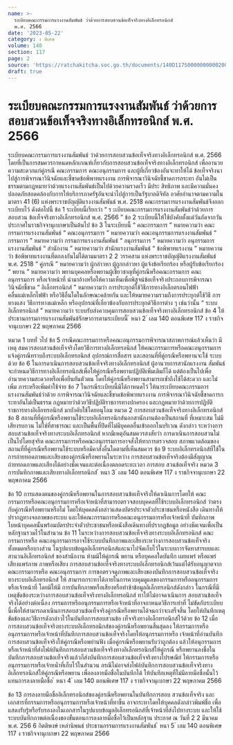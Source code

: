 ```yaml
---
name: >-
  ระเบียบคณะกรรมการแรงงานสัมพันธ์ ว่าด้วยการสอบสวนข้อเท็จจริงทางอิเล็กทรอนิกส์
  พ.ศ. 2566
date: '2023-05-22'
category: ง พิเศษ
volume: 140
section: 117
page: 2
source: 'https://ratchakitcha.soc.go.th/documents/140D117S0000000000200.pdf'
draft: true
---
```


# ระเบียบคณะกรรมการแรงงานสัมพันธ์ ว่าด้วยการสอบสวนข้อเท็จจริงทางอิเล็กทรอนิกส์ พ.ศ. 2566

ระเบียบคณะกรรมการแรงงานสัมพันธ์ ว่าด้วยการสอบสวนข้อเท็จจริงทางอิเล็กทรอนิกส์ พ.ศ. 2566 โดยที่เป็นการสมควรกาหนดหลักเกณฑ์เกี่ยวกับการสอบสวนข้อเท็จจริงทางอิเล็กทรอนิกส์ เพื่ออานวยความสะดวกแก่คู่กรณี คณะกรรมการ คณะอนุกรรมการ และผู้ที่เกี่ยวข้องอันจะทาให้ได้ ข้อเท็จจริงนาไปสู่การพิจารณาวินิจฉัยและชี้ขาดข้อพิพาทแรงงาน การพิจารณาวินิจฉัยชี้ขาดการกระทา อันไม่เป็นธรรมตามกฎหมายว่าด้วยแรงงานสัมพันธ์เป็นไปด้วยความรวดเร็ว มีประ สิทธิภาพ และมีความมั่นคงปลอดภัยสอดคล้องกับการให้บริการภาครัฐอันจะนำไปสู่การเป็นรัฐบาลดิจิทัล อาศัยอำนาจตามความในมาตรา 41 (6) แห่งพระราชบัญญัติแรงงานสัมพันธ์ พ.ศ. 2518 คณะกรรมการแรงงานสัมพันธ์จึงออกระเบียบไว้ ดังต่อไปนี้ ข้อ 1 ระเบียบนี้เรียกว่า “ ร ะเบียบคณะกรรมการแรงงานสัมพันธ์ว่าด้วยการสอบสวน ข้อเท็จจริงทางอิเล็กทรอนิกส์ พ.ศ. 2566 ” ข้อ 2 ระเบียบนี้ให้ใช้บังคับตั้งแต่วันถัดจากวันประกาศในราชกิจจานุเบกษาเป็นต้นไป ข้อ 3 ในระเบียบนี้ “ คณะกรรมการ ” หมายความว่า คณะกรรมการแรงงานสัมพันธ์ “ คณะอนุกรรมการ ” หมายความว่า คณะอนุกรรมการแรงงานสัมพันธ์ “ กรรมการ ” หมายความว่า กรรมการแรงงานสัมพันธ์ “ อนุกรรมการ ” หมายความว่า อนุกรรมการแรงงานสัมพันธ์ “ สำนักงาน ” หมายความว่า สำนักแรงงานสัมพันธ์ “ ข้อพิพาทแรงงาน ” หมายความว่า ข้อพิพาทแรงงานที่ตกลงกันไม่ได้ตามมาตรา 2 2 วรรคสาม แห่งพระราชบัญญัติแรงงานสัมพันธ์ พ.ศ. 2518 “ คู่กรณี ” หมายความว่า ผู้กล่าวหา ผู้ถูกกล่าวหา ผู้แจ้งข้อเรียกร้อง หรือผู้รับข้อเรียกร้อง “ พยาน ” หมายความว่า พยานบุคคลหรือพยานผู้เชี่ยวชาญที่คู่กรณีหรือคณะกรรมการ คณะอนุกรรมการ หรือเจ้าหน้าที่ นำมาอ้างหรือให้ความเห็นเพื่อพิสูจน์ข้อเท็จจริงประกอบการพิจารณา วินิจฉัยชี้ขาด “ อิเล็กทรอนิกส์ ” หมายความว่า การประยุกต์ใช้วิธีการทางอิเล็กตรอนไฟฟ้า คลื่นแม่เหล็กไฟฟ้า หรือวิธีอื่นใดในลักษณะคล้ายกัน และให้หมายความรวมถึงการประยุกต์ใช้วิธี การทางแสง วิธีการทางแม่เหล็ก หรืออุปกรณ์ที่เกี่ยวข้องกับการประยุกต์วิธีการต่าง ๆ เช่นว่านั้น “ ระบบอิเล็กทรอนิกส์ ” หมายความว่า ระบบรับส่งควบคุมการสอบสวนข้อเท็จจริงทางอิเล็กทรอนิกส์ ข้อ 4 ให้ประธานกรรมการแรงงานสัมพันธ์รักษาการตามระเบียบนี้ ้ หนา 2 ่ เลม 140 ตอนพิเศษ 117 ง ราชกิจจานุเบกษา 22 พฤษภาคม 2566

หมวด 1 บททั่ วไป ข้อ 5 กรณีคณะกรรมการหรือคณะอนุกรรมการพิจารณาสภาพการณ์แล้วเห็นว่า มีเหตุ สมควรสอบสวนข้อเท็จจริงโดยวิธีการทางอิเล็กทรอนิกส์ ให้คณะกรรมการหรือคณะอนุกรรมการ แจ้งคู่กรณีทราบถึงระบบอิเล็กทรอนิกส์ อุปกรณ์การสื่อสาร และสถานที่ที่คู่กรณีหรือพยานจะใช้ ระบบด้วย ข้อ 6 ในการดาเนินการสอบสวนข้อเท็จจริงทางอิเล็กทรอนิกส์ ผู้อานวยการสานักแรงงาน สัมพันธ์จะกำหนดวิธีการทางอิเล็กทรอนิกส์เพื่อให้คู่กรณีหรือพยานปฏิบัติเพิ่มเติมก็ได้ แต่ต้องเป็นไปเพื่อ อำนวยความสะดวกหรือเพื่อยืนยันตัวตน โดยให้คู่กรณีหรือพยานสามารถเข้ำถึงใช้ได้สะดวก และไม่เพิ่ม ภาระหรือเพิ่มค่าใช้จ่าย ข้อ 7 ในกรณีระเบียบนี้มิได้กาหนดไว้ ให้นาระเบียบคณะกรรมการแรงงานสัมพันธ์ว่าด้วย การพิจารณาวินิจฉัยและชี้ขาดข้อพิพาทแรงงาน การพิจารณาวินิจฉัยชี้ขาดการกระทาอันไม่เป็นธรรม กฎหมายว่าด้วยวิธีปฏิบัติราชการทางปกครอง และกฎหมายว่าด้วยการปฏิบัติราชการทางอิเล็กทรอนิกส์ มาบังคับใช้โดยอนุโลม หมวด 2 การสอบสวนข้อเท็จจริงทางอิเล็กทรอนิกส์ ข้อ 8 สถานที่ที่คู่กรณีหรือพยานใช้ระบบอิเล็กทรอนิกส์นอกสานักงานต้องเป็นสถานที่ ที่เหมาะสม ไม่มี เสียงรบกวน ไม่ใช่ที่สาธารณะ และเป็นพื้นที่ปิดที่ไม่มีบุคคลอื่นเข้าออกในบริเวณ ดังกล่าว ระหว่างการสอบสวนข้อเท็จจริงทางระบบอิเล็กทรอนิกส์ หากมีเหตุอันสมควรสงสัยว่า การดาเนินการสอบสวนไม่เป็นไปโดยสุจริต คณะกรรมการหรือคณะอนุกรรมการอาจสั่งให้ทาการตรวจสอบ สภาพแวดล้อมของสถานที่ที่คู่กรณีหรือพยานใช้ระบบหรือมีคาสั่งอื่นใดตามที่เห็นสมควร ข้อ 9 ระบบอิเล็กทรอนิกส์ที่ใช้ในการถ่ายทอดภาพและเสียงของคู่กรณีหรือพยานในระหว่าง การสอบสวนข้อเท็จจริงต้องมีสัญญาณถ่ายทอดภาพและเสียงได้อย่างชัดเจนและต่อเนื่องตลอดระยะเวลา การสอบ สวนข้อเท็จจริง หมวด 3 การบันทึกภาพและเสียงทางอิเล็กทรอนิกส์ ้ หนา 3 ่ เลม 140 ตอนพิเศษ 117 ง ราชกิจจานุเบกษา 22 พฤษภาคม 2566

ข้อ 10 การแสดงตนของคู่กรณีหรือพยานในการสอบสวนข้อเท็จจริงให้ดาเนินการโดยให้ คณะกรรมการหรือคณะอนุกรรมการหรือเจ้าหน้าที่สามารถตรวจสอบบุคคลที่ใช้ระบบอิเล็กทรอนิกส์ ว่าตรงกับคู่กรณีหรือพยานหรือไม่ โดยให้บุคคลดังกล่าวแสดงบัตรประจาตัวประชาชนหรือหนังสือ เดินทางให้ปรากฏทางจอภาพของระบบ และให้คณะกรรมการหรือคณะอนุกรรมการหรือเจ้าหน้าที่ บันทึกภาพใบหน้าบุคคลนั้นพร้อมบัตรประจำตัวประชาชนหรือหนังสือเดินทางที่ปรากฏข้อมูล อย่างชัดเจนเพื่อเป็นหลักฐานรวมไว้ในสำนวน ข้อ 11 ในระหว่างการสอบสวนข้อเท็จจริงทางระบบอิเล็กทรอนิกส์ คณะกรรมการหรือ คณะอนุกรรมการอาจใช้ระบบบันทึกภาพและเสียงระหว่างการสอบสวนข้อเท็จจริงทั้งหมดหรือบางส่วน ในรูปแบบข้อมูลอิเล็กทรอนิกส์และนาไปจัดเก็บไว้ในระบบการจัดทาสารบบและสานวนอิเล็กทรอนิกส์ ของสำนักงาน ห้ามมิให้คู่กรณี พยาน หรือบุคคลใดบันทึก เผยแพร่ หรือแพร่เสียงแพร่ภาพ ภาพหรือเสียง การสอบสวนข้อเท็จจริงทางระบบอิเล็กทรอนิกส์เว้นแต่ได้รับอนุญาตจากคณะกรรมการหรือ คณะอนุกรรมการ การขอตรวจดูภาพและเสียงของบันทึกการสอบสวนข้อเท็จจริงทางระบบอิเล็กทรอนิกส์ ให้ สามารถกระทาได้ภายในการควบคุมดูแลของกรรมการหรืออนุกรรมการหรือเจ้าหน้าที่ โดยมิให้มี การบันทึกภาพหรือเสียงหรือทำซ้าข้อมูลอิเล็กทรอนิกส์ดังกล่าว ในกรณีที่มีเหตุขัดข้องระหว่างการสอบสวนข้อเท็จจริงทางอิเล็กทรอนิกส์ ทาให้ไม่อาจดาเนินการ สอบสวนข้อเท็จจริงได้อย่างต่อเนื่อง กรรมการหรืออนุกรรมการหรือเจ้าหน้าที่อาจกาหนดวิธีการเท่าที่ ไม่ขัดกับระเบียบนี้เพื่อให้สามารถดาเนินการสอบสวนข้อเท็จจริงคู่กรณีหรือพยานได้จนกว่าจะเสร็จสิ้น โดยให้บันทึกเหตุขัดข้องและวิธีการดังกล่าวไว้ในบันทึกการสอบสวนข้อ เท็จจริงทางอิเล็กทรอนิกส์ไว้ด้วย ข้อ 12 เมื่อการสอบสวนข้อเท็จจริงทางระบบอิเล็กทรอนิกส์ของคู่กรณีหรือพยานสิ้นสุดลง ให้กรรมการหรืออนุกรรมการหรือเจ้าหน้าที่บันทึกการสอบสวนข้อเท็จจริงโดยให้อนุกรรมการหรือ เจ้าหน้าที่อ่านบันทึกการสอบสวนข้อเท็จจริงให้คู่กรณีหรือพยำนฟัง เมื่อคู่กรณีหรือพยานรับว่าถูกต้อง แล้วให้อนุกรรมการหรือเจ้าหน้าที่ส่งไฟล์บันทึกการสอบสวนข้อเท็จจริงทางอิเล็กทรอนิกส์ให้คู่กรณี หรือพยานลงชื่อในบันทึกการสอบสวนข้อเท็จจริงแล้วก็ส่งบันทึกการสอบสวนข้อเท็จจริงทางไปรษณีย์ ให้กรรมการหรืออนุกรรมการหรือเจ้าหน้ำที่เก็บไว้ในสำนวน กรณีไม่อาจส่งไฟล์บันทึกการสอบสวนข้อเท็จจริงทางอิเล็กทรอนิกส์ให้คู่กรณีหรือพยาน เพื่อลงลายมือชื่อในบันทึกได้ ให้บันทึกเหตุที่ไม่มีลายมือชื่อนั้นไว้แทนการลงลายมือชื่อ ้ หนา 4 ่ เลม 140 ตอนพิเศษ 117 ง ราชกิจจานุเบกษา 22 พฤษภาคม 2566

ข้อ 13 การลงลายมือชื่ออิเล็กทรอนิกส์ของคู่กรณีหรือพยานในบันทึกการสอบ สวนข้อเท็จจริง และเอกสารที่กรรมการหรืออนุกรรมการหรือเจ้าหน้าที่ทาขึ้น อาจกระทาโดยให้บุคคลดังกล่าวพิมพ์ชื่อ เพื่อแสดงรับรู้หรือรับรองลงในเอกสารในรูปแบบข้อมูลอิเล็กทรอนิกส์ที่เจ้าหน้าที่ส่งไปทางระบบ และให้ใช้ระบบบันทึกภาพต่อเนื่องของขั้นตอนการลงลายมือชื่อไว้เป็นหลักฐาน ประกาศ ณ วันที่ 2 2 มีนาคม พ.ศ. 256 6 กิตติพงษ์ เหล่านิพนธ์ ประธานกรรมการแรงงานสัมพันธ์ ้ หนา 5 ่ เลม 140 ตอนพิเศษ 117 ง ราชกิจจานุเบกษา 22 พฤษภาคม 2566
